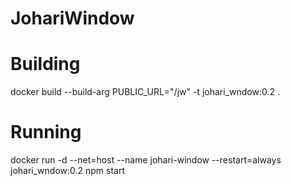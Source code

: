 # JohariWindow

# Building
docker build --build-arg PUBLIC_URL="/jw" -t johari_wndow:0.2 .

# Running
docker run -d --net=host --name johari-window --restart=always johari_wndow:0.2 npm start